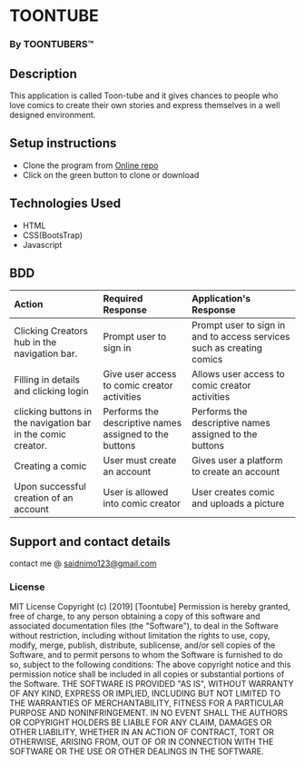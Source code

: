 # TOONTUBE
### By **TOONTUBERS**&trade;
## Description
 This application is called Toon-tube and it gives chances to people who love comics to create their own stories and express themselves in a well designed environment. 
## Setup instructions
* Clone the program from [Online repo](https://github.com/nimosaid/Toon-tube)
* Click on the green button to clone or download
## Technologies Used
* HTML
* CSS(BootsTrap)
* Javascript
## BDD
 | Action | Required Response | Application's Response |
 | :------- | :--------- | :-------- |
 | Clicking Creators hub in the navigation bar. | Prompt user to sign in | Prompt user to sign in and to access services such as creating  comics |
 | Filling in details and clicking login | Give user access to comic creator activities | Allows user access to comic creator activities |
 | clicking buttons in the navigation bar in the comic creator. | Performs the descriptive names assigned to the buttons | Performs the descriptive names assigned to the buttons |
 | Creating a comic | User must create an account | Gives user a platform to create an account |
 | Upon successful creation of an account | User is allowed into comic creator | User creates comic and uploads a picture | 
## Support and contact details
contact me @ saidnimo123@gmail.com
### License
MIT License
Copyright (c) [2019] [Toontube]
Permission is hereby granted, free of charge, to any person obtaining a copy
of this software and associated documentation files (the "Software"), to deal
in the Software without restriction, including without limitation the rights
to use, copy, modify, merge, publish, distribute, sublicense, and/or sell
copies of the Software, and to permit persons to whom the Software is
furnished to do so, subject to the following conditions:
The above copyright notice and this permission notice shall be included in all
copies or substantial portions of the Software.
THE SOFTWARE IS PROVIDED "AS IS", WITHOUT WARRANTY OF ANY KIND, EXPRESS OR
IMPLIED, INCLUDING BUT NOT LIMITED TO THE WARRANTIES OF MERCHANTABILITY,
FITNESS FOR A PARTICULAR PURPOSE AND NONINFRINGEMENT. IN NO EVENT SHALL THE
AUTHORS OR COPYRIGHT HOLDERS BE LIABLE FOR ANY CLAIM, DAMAGES OR OTHER
LIABILITY, WHETHER IN AN ACTION OF CONTRACT, TORT OR OTHERWISE, ARISING FROM,
OUT OF OR IN CONNECTION WITH THE SOFTWARE OR THE USE OR OTHER DEALINGS IN THE
SOFTWARE.